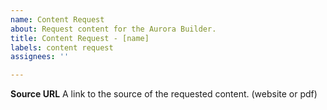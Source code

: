 ```yaml
---
name: Content Request
about: Request content for the Aurora Builder.
title: Content Request - [name]
labels: content request
assignees: ''

---
```


**Source URL**
A link to the source of the requested content. (website or pdf)
